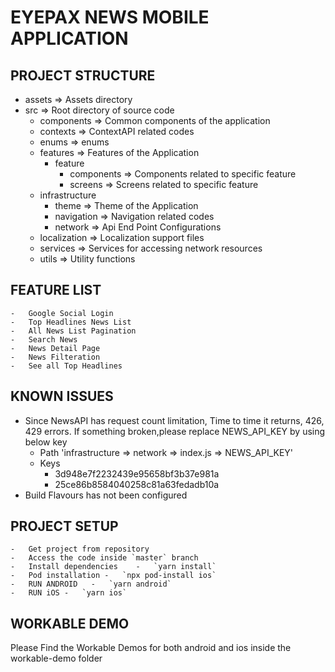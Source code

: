 # EYEPAX NEWS MOBILE APPLICATION

## PROJECT STRUCTURE
-   assets  =>  Assets directory
-   src =>  Root directory of source code
    -   components  => Common components of the application
    -   contexts    => ContextAPI related codes
    -   enums   => enums
    -   features    => Features of the Application
        -   feature 
            -   components => Components related to specific feature
            -   screens => Screens related to specific feature
    -   infrastructure
        -   theme =>    Theme of the Application
        -   navigation => Navigation related codes
        -   network => Api End Point Configurations
    -   localization => Localization support files
    -   services => Services for accessing network resources
    -   utils  =>   Utility functions

## FEATURE LIST
    -   Google Social Login
    -   Top Headlines News List
    -   All News List Pagination
    -   Search News
    -   News Detail Page
    -   News Filteration
    -   See all Top Headlines


## KNOWN ISSUES
-   Since NewsAPI has request count limitation, Time to time it returns, 426, 429 errors. If something broken,please replace NEWS_API_KEY by using below key
    -   Path 'infrastructure => network => index.js => NEWS_API_KEY'
    -   Keys
        -   3d948e7f2232439e95658bf3b37e981a
        -   25ce86b8584040258c81a63fedadb10a
-   Build Flavours has not been configured

## PROJECT SETUP
    -   Get project from repository
    -   Access the code inside `master` branch
    -   Install dependencies    -   `yarn install`
    -   Pod installation -   `npx pod-install ios`
    -   RUN ANDROID   -   `yarn android`
    -   RUN iOS -   `yarn ios`

## WORKABLE DEMO
Please Find the Workable Demos for both android and ios inside the workable-demo folder


